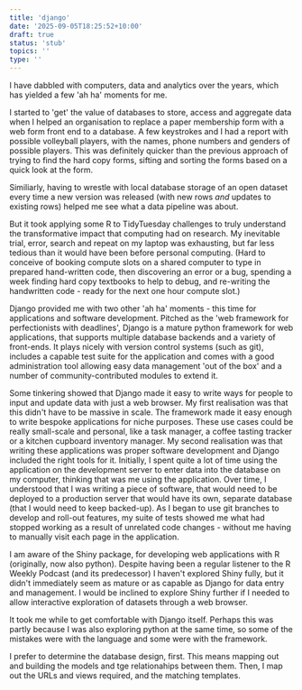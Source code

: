 ```yaml
---
title: 'django'
date: '2025-09-05T18:25:52+10:00'
draft: true
status: 'stub'
topics: ''
type: ''
---
```


I have dabbled with computers, data and analytics over the years, which has yielded a few 'ah ha' moments for me.

I started to 'get' the value of databases to store, access and aggregate data when I helped an organisation to replace a paper membership form with a web form front end to a database. A few keystrokes and I had a report with possible volleyball players, with the names, phone numbers and genders of possible players. This was definitely quicker than the previous approach of trying to find the hard copy forms, sifting and sorting the forms based on a quick look at the form.

Similiarly, having to wrestle with local database storage of an open dataset every time a new version was released (with new rows _and_ updates to existing rows) helped me see what a data pipeline was about.

But it took applying some R to TidyTuesday challenges to truly understand the transformative impact that computing had on research. My inevitable trial, error, search and repeat on my laptop was exhausting, but far less tedious than it would have been before personal computing. (Hard to conceive of booking compute slots on a shared computer to type in prepared hand-written code, then discovering an error or a bug, spending a week finding hard copy textbooks to help to debug, and re-writing the handwritten code - ready for the next one hour compute slot.)

Django provided me with two other 'ah ha' moments - this time for applications and software development. Pitched as the 'web framework for perfectionists with deadlines', Django is a mature python framework for web applications, that supports multiple database backends and a variety of front-ends. It plays nicely with version control systems (such as git), includes a capable test suite for the application and comes with a good administration tool allowing easy data management 'out of the box' and a number of community-contributed modules to extend it. 

Some tinkering showed that Django made it easy to write ways for people to input and update data with just a web browser. My first realisation was that this didn't have to be massive in scale. The framework made it easy enough to write bespoke applications for niche purposes. These use cases could be really small-scale and personal, like a task manager, a coffee tasting tracker or a kitchen cupboard inventory manager. My second realisation was that writing these applications was proper software development and Django included the right tools for it. Initially, I spent quite a lot of time using the application on the development server to enter data into the database on my computer, thinking that was me using the application. Over time, I understood that I was writing a piece of software, that would need to be deployed to a production server that would have its own, separate database (that I would need to keep backed-up). As I began to use git branches to develop and roll-out features, my suite of tests showed me what had stopped working as a result of unrelated code changes - without me having to manually visit each page in the application.

I am aware of the Shiny package, for developing web applications with R (originally, now also python). Despite having been a regular listener to the R Weekly Podcast (and its predecessor) I haven't explored Shiny fully, but it didn't immediately seem as mature or as capable as Django for data entry and management. I would be inclined to explore Shiny further if I needed to allow interactive exploration of datasets through a web browser.

It took me while to get comfortable with Django itself. Perhaps this was partly because I was also exploring python at the same time, so some of the mistakes were with the language and some were with the framework.

I prefer to determine the database design, first. This means mapping out and building the models and tge relationahips between them. Then, I map out the URLs and views required, and the matching templates. 